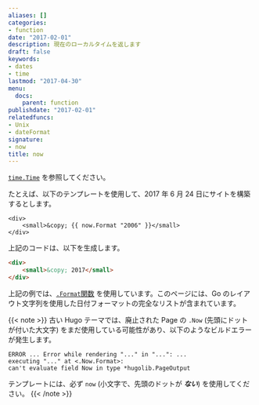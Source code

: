```yaml
---
aliases: []
categories:
- function
date: "2017-02-01"
description: 現在のローカルタイムを返します
draft: false
keywords:
- dates
- time
lastmod: "2017-04-30"
menu:
  docs:
    parent: function
publishdate: "2017-02-01"
relatedfuncs:
- Unix
- dateFormat
signature:
- now
title: now
---
```


[`time.Time`](https://godoc.org/time#Time) を参照してください。

たとえば、以下のテンプレートを使用して、2017 年 6 月 24 日にサイトを構築するとします。

```go-html-template
<div>
    <small>&copy; {{ now.Format "2006" }}</small>
</div>
```

上記のコードは、以下を生成します。

```html
<div>
    <small>&copy; 2017</small>
</div>
```

上記の例では、[`.Format`関数](/function/format) を使用しています。このページには、Go のレイアウト文字列を使用した日付フォーマットの完全なリストが含まれています。

{{< note >}}
古い Hugo テーマでは、廃止された Page の `.Now` (先頭にドットが付いた大文字) をまだ使用している可能性があり、以下のようなビルドエラーが発生します。

    ERROR ... Error while rendering "..." in "...": ...
    executing "..." at <.Now.Format>:
    can't evaluate field Now in type *hugolib.PageOutput

テンプレートには、必ず `now` (小文字で、先頭のドットが _**ない**_) を使用してください。
{{< /note >}}
